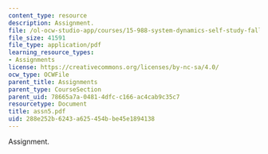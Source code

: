 ```yaml
---
content_type: resource
description: Assignment.
file: /ol-ocw-studio-app/courses/15-988-system-dynamics-self-study-fall-1998-spring-1999/288e252b6243a625454bbe45e1894138_assn5.pdf
file_size: 41591
file_type: application/pdf
learning_resource_types:
- Assignments
license: https://creativecommons.org/licenses/by-nc-sa/4.0/
ocw_type: OCWFile
parent_title: Assignments
parent_type: CourseSection
parent_uid: 78665a7a-0481-4dfc-c166-ac4cab9c35c7
resourcetype: Document
title: assn5.pdf
uid: 288e252b-6243-a625-454b-be45e1894138
---
```

Assignment.